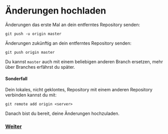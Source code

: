 # Änderungen hochladen
Änderungen das erste Mal an dein entferntes Repository senden:

```
git push -u origin master
```

Änderungen zukünftig an dein entferntes Repository senden:

```
git push origin master
```

Du kannst `master` auch mit einem beliebigen anderen Branch ersetzen, mehr über Branches erfährst du später. 

#### Sonderfall

Dein lokales, nicht geklontes, Repository mit einem anderen Repository verbinden kannst du mit:

```
git remote add origin <server>
```

Danach bist du bereit, deine Änderungen hochzuladen.


### [Weiter](pull.md)
